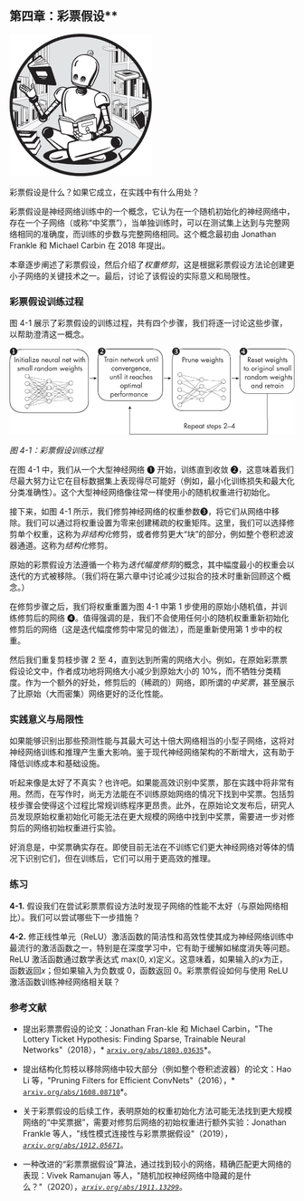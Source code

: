 ## 第四章：彩票假设**

![Image](img/common.jpg)

彩票假设是什么？如果它成立，在实践中有什么用处？

彩票假设是神经网络训练中的一个概念，它认为在一个随机初始化的神经网络中，存在一个子网络（或称“中奖票”），当单独训练时，可以在测试集上达到与完整网络相同的准确度，而训练的步数与完整网络相同。这个概念最初由 Jonathan Frankle 和 Michael Carbin 在 2018 年提出。

本章逐步阐述了彩票假设，然后介绍了*权重修剪*，这是根据彩票假设方法论创建更小子网络的关键技术之一。最后，讨论了该假设的实际意义和局限性。

### **彩票假设训练过程**

图 4-1 展示了彩票假设的训练过程，共有四个步骤，我们将逐一讨论这些步骤，以帮助澄清这一概念。

![Image](img/04fig01.jpg)

*图 4-1：彩票假设训练过程*

在图 4-1 中，我们从一个大型神经网络 ➊ 开始，训练直到收敛 ➋，这意味着我们尽最大努力让它在目标数据集上表现得尽可能好（例如，最小化训练损失和最大化分类准确性）。这个大型神经网络像往常一样使用小的随机权重进行初始化。

接下来，如图 4-1 所示，我们修剪神经网络的权重参数➌，将它们从网络中移除。我们可以通过将权重设置为零来创建稀疏的权重矩阵。这里，我们可以选择修剪单个权重，这称为*非结构化*修剪，或者修剪更大“块”的部分，例如整个卷积滤波器通道。这称为*结构化*修剪。

原始的彩票假设方法遵循一个称为*迭代幅度修剪*的概念，其中幅度最小的权重会以迭代的方式被移除。（我们将在第六章中讨论减少过拟合的技术时重新回顾这个概念。）

在修剪步骤之后，我们将权重重置为图 4-1 中第 1 步使用的原始小随机值，并训练修剪后的网络 ➍。值得强调的是，我们不会使用任何小的随机权重重新初始化修剪后的网络（这是迭代幅度修剪中常见的做法），而是重新使用第 1 步中的权重。

然后我们重复剪枝步骤 2 至 4，直到达到所需的网络大小。例如，在原始彩票票假设论文中，作者成功地将网络大小减少到原始大小的 10%，而不牺牲分类精度。作为一个额外的好处，修剪后的（稀疏的）网络，即所谓的*中奖票*，甚至展示了比原始（大而密集）网络更好的泛化性能。

### **实践意义与局限性**

如果能够识别出那些预测性能与其最大可达十倍大网络相当的小型子网络，这将对神经网络训练和推理产生重大影响。鉴于现代神经网络架构的不断增大，这有助于降低训练成本和基础设施。

听起来像是太好了不真实？也许吧。如果能高效识别中奖票，那在实践中将非常有用。然而，在写作时，尚无方法能在不训练原始网络的情况下找到中奖票。包括剪枝步骤会使得这个过程比常规训练程序更昂贵。此外，在原始论文发布后，研究人员发现原始权重初始化可能无法在更大规模的网络中找到中奖票，需要进一步对修剪后的网络初始权重进行实验。

好消息是，中奖票确实存在。即使目前无法在不训练它们更大神经网络对等体的情况下识别它们，但在训练后，它们可以用于更高效的推理。

### **练习**

**4-1.** 假设我们在尝试彩票票假设方法时发现子网络的性能不太好（与原始网络相比）。我们可以尝试哪些下一步措施？

**4-2.** 修正线性单元（ReLU）激活函数的简洁性和高效性使其成为神经网络训练中最流行的激活函数之一，特别是在深度学习中，它有助于缓解如梯度消失等问题。ReLU 激活函数通过数学表达式 max(0, *x*)定义。这意味着，如果输入的*x*为正，函数返回*x*；但如果输入为负数或 0，函数返回 0。彩票票假设如何与使用 ReLU 激活函数训练神经网络相关联？

### **参考文献**

+   提出彩票票假设的论文：Jonathan Fran-kle 和 Michael Carbin，"The Lottery Ticket Hypothesis: Finding Sparse, Trainable Neural Networks"（2018），* [`arxiv.org/abs/1803.03635`](https://arxiv.org/abs/1803.03635)*。

+   提出结构化剪枝以移除网络中较大部分（例如整个卷积滤波器）的论文：Hao Li 等，"Pruning Filters for Efficient ConvNets"（2016），* [`arxiv.org/abs/1608.08710`](https://arxiv.org/abs/1608.08710)*。

+   关于彩票假设的后续工作，表明原始的权重初始化方法可能无法找到更大规模网络的“中奖票据”，需要对修剪后网络的初始权重进行额外实验：Jonathan Frankle 等人，"线性模式连接性与彩票票据假设"（2019），*[`arxiv.org/abs/1912.05671`](https://arxiv.org/abs/1912.05671)*。

+   一种改进的“彩票票据假设”算法，通过找到较小的网络，精确匹配更大网络的表现：Vivek Ramanujan 等人，"随机加权神经网络中隐藏的是什么？"（2020），*[`arxiv.org/abs/1911.13299`](https://arxiv.org/abs/1911.13299)*。
